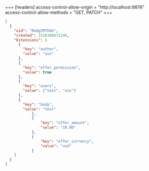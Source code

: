 +++
[headers]
access-control-allow-origin = "http://localhost:9876"
access-control-allow-methods = "GET, PATCH"
+++

```json
[
  {
    "uid": "Mx8g7M7hbh",
    "created": 1516380671346,
    "Extensions": [
      {
        "key": "author",
        "value": "xxx"
      },
      {
        "key": "offer_permission",
        "value": true
      },
      {
        "key": "users",
        "value": ["test", "xxx"]
      },
      {
        "key": "body",
        "value": "test"
			},
			{
				"key": "offer_amount",
				"value": "10.00"
			},
			{
				"key": "offer_currency",
				"value": "usd"
			}
    ]
  }
]
```
